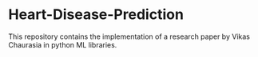 # Heart-Disease-Prediction
 This repository contains the implementation of a research paper by Vikas Chaurasia in python ML libraries.
